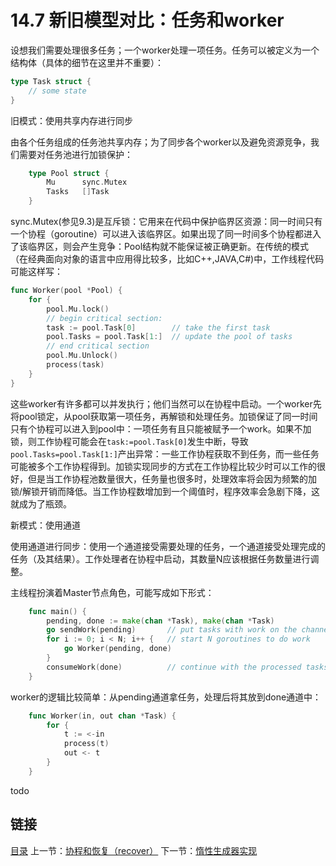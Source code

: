 # 14.7 新旧模型对比：任务和worker

设想我们需要处理很多任务；一个worker处理一项任务。任务可以被定义为一个结构体（具体的细节在这里并不重要）：

```go
type Task struct {
    // some state
}
```

旧模式：使用共享内存进行同步

由各个任务组成的任务池共享内存；为了同步各个worker以及避免资源竞争，我们需要对任务池进行加锁保护：

```go
    type Pool struct {
        Mu      sync.Mutex
        Tasks   []Task
    }
```
sync.Mutex(参见9.3)是互斥锁：它用来在代码中保护临界区资源：同一时间只有一个协程（goroutine）可以进入该临界区。如果出现了同一时间多个协程都进入了该临界区，则会产生竞争：Pool结构就不能保证被正确更新。在传统的模式（在经典面向对象的语言中应用得比较多，比如C++,JAVA,C#)中，工作线程代码可能这样写：

```go
func Worker(pool *Pool) {
    for {
        pool.Mu.lock()
        // begin critical section:
        task := pool.Task[0]        // take the first task
        pool.Tasks = pool.Task[1:]  // update the pool of tasks
        // end critical section
        pool.Mu.Unlock()
        process(task)
    }
}
```

这些worker有许多都可以并发执行；他们当然可以在协程中启动。一个worker先将pool锁定，从pool获取第一项任务，再解锁和处理任务。加锁保证了同一时间只有个协程可以进入到pool中：一项任务有且只能被赋予一个work。如果不加锁，则工作协程可能会在`task:=pool.Task[0]`发生中断，导致`pool.Tasks=pool.Task[1:]`产出异常：一些工作协程获取不到任务，而一些任务可能被多个工作协程得到。加锁实现同步的方式在工作协程比较少时可以工作的很好，但是当工作协程池数量很大，任务量也很多时，处理效率将会因为频繁的加锁/解锁开销而降低。当工作协程数增加到一个阈值时，程序效率会急剧下降，这就成为了瓶颈。

新模式：使用通道

使用通道进行同步：使用一个通道接受需要处理的任务，一个通道接受处理完成的任务（及其结果）。工作处理者在协程中启动，其数量N应该根据任务数量进行调整。

主线程扮演着Master节点角色，可能写成如下形式：

```go
    func main() {
        pending, done := make(chan *Task), make(chan *Task)
        go sendWork(pending)       // put tasks with work on the channel
        for i := 0; i < N; i++ {   // start N goroutines to do work
            go Worker(pending, done)
        }
        consumeWork(done)          // continue with the processed tasks
    }
```

worker的逻辑比较简单：从pending通道拿任务，处理后将其放到done通道中：

```go
    func Worker(in, out chan *Task) {
        for {
            t := <-in
            process(t)
            out <- t
        }
    }
```
todo

## 链接

[目录](directory.md)
上一节：[协程和恢复（recover）](14.6.md)
下一节：[惰性生成器实现](14.8.md)